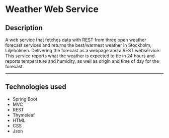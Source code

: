 # Weather Web Service

## Description

A web service that fetches data with REST from three open weather forecast services and returns the best/warmest weather in Stockholm, Liljeholmen. Delivering the forecast as a webpage and a REST webservice. This service reports what the weather is expected to be in 24 hours and reports temperature and humidity, as well as origin and time of day for the forecast.

---

## Technologies used

- Spring Boot
- MVC
- REST
- Thymeleaf
- HTML
- CSS
- Json
